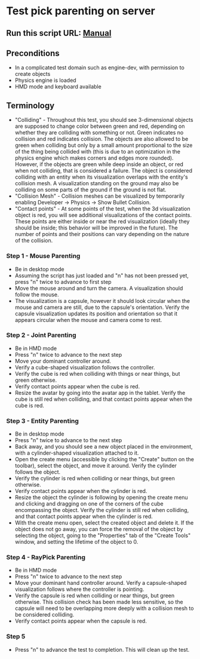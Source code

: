 # Test pick parenting on server
## Run this script URL: [Manual](./testStory.js?raw=true)

## Preconditions
- In a complicated test domain such as engine-dev, with permission to create objects
- Physics engine is loaded
- HMD mode and keyboard available

## Terminology
- "Colliding" - Throughout this test, you should see 3-dimensional objects are supposed to change color between green and red, depending on whether they are colliding with something or not. Green indicates no collision and red indicates collision. The objects are also allowed to be green when colliding but only by a small amount proportional to the size of the thing being collided with (this is due to an optimization in the physics engine which makes corners and edges more rounded). However, if the objects are green while deep inside an object, or red when not colliding, that is considered a failure. The object is considered colliding with an entity when its visualization overlaps with the entity's collision mesh. A visualization standing on the ground may also be colliding on some parts of the ground if the ground is not flat.
- "Collision Mesh" - Collision meshes can be visualized by temporarily enabling Developer -> Physics -> Show Bullet Collision.
- "Contact points" - At some points of the test, when the 3d visualization object is red, you will see additional visualizations of the contact points. These points are either inside or near the red visualization (ideally they should be inside; this behavior will be improved in the future). The number of points and their positions can vary depending on the nature of the collision.

### Step 1 - Mouse Parenting
- Be in desktop mode
- Assuming the script has just loaded and "n" has not been pressed yet, press "n" twice to advance to first step
- Move the mouse around and turn the camera. A visualization should follow the mouse.
- The visualization is a capsule, however it should look circular when the mouse and camera are still, due to the capsule's orientation. Verify the capsule visualization updates its position and orientation so that it appears circular when the mouse and camera come to rest.

### Step 2 - Joint Parenting
- Be in HMD mode
- Press "n" twice to advance to the next step
- Move your dominant controller around.
- Verify a cube-shaped visualization follows the controller.
- Verify the cube is red when colliding with things or near things, but green otherwise.
- Verify contact points appear when the cube is red.
- Resize the avatar by going into the avatar app in the tablet. Verify the cube is still red when colliding, and that contact points appear when the cube is red.

### Step 3 - Entity Parenting
- Be in desktop mode
- Press "n" twice to advance to the next step
- Back away, and you should see a new object placed in the environment, with a cylinder-shaped visualization attached to it.
- Open the create menu (accessible by clicking the "Create" button on the toolbar), select the object, and move it around. Verify the cylinder follows the object.
- Verify the cylinder is red when colliding or near things, but green otherwise.
- Verify contact points appear when the cylinder is red.
- Resize the object the cylinder is following by opening the create menu and clicking and dragging on one of the corners of the cube encompassing the object. Verify the cylinder is still red when colliding, and that contact points appear when the cylinder is red.
- With the create menu open, select the created object and delete it. If the object does not go away, you can force the removal of the object by selecting the object, going to the "Properties" tab of the "Create Tools" window, and setting the lifetime of the object to 0.

### Step 4 - RayPick Parenting
- Be in HMD mode
- Press "n" twice to advance to the next step
- Move your dominant hand controller around. Verify a capsule-shaped visualization follows where the controller is pointing.
- Verify the capsule is red when colliding or near things, but green otherwise. This collision check has been made less sensitive, so the capsule will need to be overlapping more deeply with a collision mesh to be considered colliding.
- Verify contact points appear when the capsule is red.

### Step 5
- Press "n" to advance the test to completion. This will clean up the test.